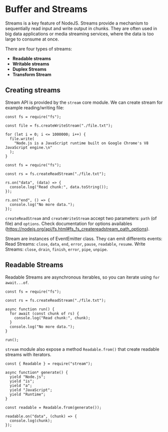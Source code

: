 # Buffer and Streams

Streams is a key feature of NodeJS. Streams provide a mechanism to sequentially read input and write output in chunks.
They are often used in big data applications or media streaming services, where the data is too large to consume at once.

There are four types of streams:
- **Readable streams**
- **Writable streams**
- **Duplex Streams**
- **Transform Stream**

## Creating streams

Stream API is provided by the `stream` core module.
We can create stream for example reading/writing file:

```
const fs = require("fs");

const file = fs.createWriteStream("./file.txt");

for (let i = 0; i <= 1000000; i++) {
  file.write(
    "Node.js is a JavaScript runtime built on Google Chrome's V8 JavaScript engine.\n"
  );
}

```

```
const fs = require("fs");

const rs = fs.createReadStream("./file.txt");

rs.on("data", (data) => {
  console.log("Read chunk:", data.toString());
});

rs.on("end", () => {
  console.log("No more data.");
});
```

`createReadStream` and `createWriteStream` accept two parameters: `path` (of file) and `options`.
Check documentation for options availables (https://nodejs.org/api/fs.html#fs_fs_createreadstream_path_options).

Stream are instances of EventEmitter class. They can emit differents events:
Read Streams: `close`, `data`, `end`, `error`, `pause`, `readable`, `resume`.
Write Streams: `close`, `drain`, `finish`, `error`, `pipe`, `unpipe`.

## Readable Streams
Readable Streams are asynchronous iterables, so you can iterate using `for await...of`.

```
const fs = require("fs");

const rs = fs.createReadStream("./file.txt");

async function run() {
  for await (const chunk of rs) {
    console.log("Read chunk:", chunk);
  }
  console.log("No more data.");
}

run();
```

`stream` module also expose a method `Readable.from()` that create readable streams with iterators.

```
const { Readable } = require("stream");

async function* generate() {
  yield "Node.js";
  yield "is";
  yield "a";
  yield "JavaScript";
  yield "Runtime";
}

const readable = Readable.from(generate());

readable.on("data", (chunk) => {
  console.log(chunk);
});
```


